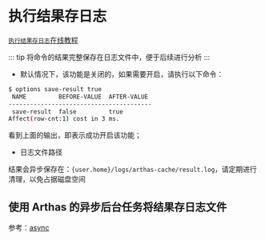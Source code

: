 # 执行结果存日志

[`执行结果存日志`在线教程](https://arthas.aliyun.com/3.x/doc/arthas-tutorials.html?language=cn&id=save-log)

::: tip
将命令的结果完整保存在日志文件中，便于后续进行分析
:::

- 默认情况下，该功能是关闭的，如果需要开启，请执行以下命令：

```bash
$ options save-result true
 NAME         BEFORE-VALUE  AFTER-VALUE
----------------------------------------
 save-result  false         true
Affect(row-cnt:1) cost in 3 ms.
```

看到上面的输出，即表示成功开启该功能；

- 日志文件路径

结果会异步保存在：`{user.home}/logs/arthas-cache/result.log`，请定期进行清理，以免占据磁盘空间

## 使用 Arthas 的异步后台任务将结果存日志文件

参考：[async](async.md)
